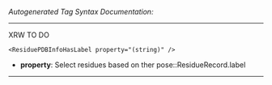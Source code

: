 _Autogenerated Tag Syntax Documentation:_

---
XRW TO DO

```
<ResiduePDBInfoHasLabel property="(string)" />
```

-   **property**: Select residues based on ther pose::ResidueRecord.label

---
